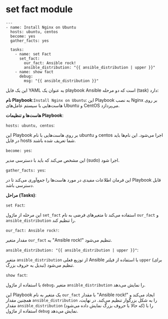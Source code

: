 # set fact module

```
---
- name: Install Nginx on Ubuntu
  hosts: ubuntu, centos
  become: yes
  gather_facts: yes

  tasks:
    - name: set Fact
      set_fact:
        our_fact: Ansible rock!
        ansible_distribution: "{{ ansible_distribution | upper }}"
    - name: show fact
      debug:
        msg: "{{ ansible_distribution }}"
```


این یک فایل YAML به عنوان یک playbook Ansible است که دو مرحله (task) دارد:

**نام Playbook**:`Install Nginx on Ubuntu`: این Playbook به نصب Nginx بر روی هاست‌هایی با سیستم عامل‌های Ubuntu و CentOS می‌پردازد.

**هاست‌ها و تنظیمات Playbook**:

`hosts: ubuntu, centos`: 

این Playbook بر روی هاست‌هایی با نام ubuntu و centos اجرا می‌شود. این نام‌ها باید در فایل hosts شما تعریف شده باشند.

`become: yes`: 

این مشخص می‌کند که باید با دسترسی مدیر (sudo) اجرا شود.

`gather_facts: yes`:

این فرمان اطلاعات مفیدی در مورد هاست‌ها را جمع‌آوری می‌کند تا در Playbook قابل دسترسی باشد.

**مراحل (Tasks)**:

`set Fact`:

این مرحله از ماژول `set_fact` استفاده می‌کند تا متغیرهای فرضی به نام `our_fact` و `ansible_distribution` را تنظیم کند.

`our_fact: Ansible rock!`: 

مقدار متغیر `our_fact` به "Ansible rock!" تنظیم می‌شود.

`ansible_distribution: "{{ ansible_distribution | upper }}"`: 

متغیر `ansible_distribution` از توزیع فعلی Ansible با استفاده از فیلتر `upper` (برای تبدیل به حروف بزرگ) تنظیم می‌شود.

`show fact`:

با استفاده از ماژول `debug`، متغیر `ansible_distribution` را نمایش می‌دهد.


این Playbook یک متغیر به نام `our_fact` با مقدار "Ansible rock!" ایجاد می‌کند و همچنین مقدار `ansible_distribution` را به شکل بزرگوار تنظیم می‌کند. در نهایت، مقدار `ansible_distribution` (که حالا با حروف بزرگ نمایش داده می‌شود) را با استفاده از ماژول `debug` نمایش می‌دهد.

